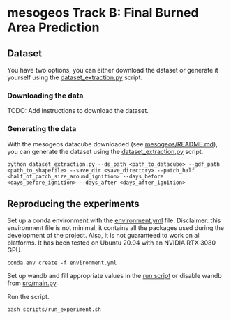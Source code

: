 # mesogeos Track B: Final Burned Area Prediction

## Dataset

You have two options, you can either download the dataset or generate it yourself using the [dataset_extraction.py](./dataset_extraction.py) script.

### Downloading the data

TODO: Add instructions to download the dataset.

### Generating the data

With the mesogeos datacube downloaded (see [mesogeos/README.md](../README.md)), you can generate the dataset using the [dataset_extraction.py](./dataset_extraction.py) script.

```
python dataset_extraction.py --ds_path <path_to_datacube> --gdf_path <path_to_shapefile> --save_dir <save_directory> --patch_half <half_of_patch_size_around_ignition> --days_before <days_before_ignition> --days_after <days_after_ignition>
```

## Reproducing the experiments

Set up a conda environment with the [environment.yml](./environment.yml) file. Disclaimer: this environment file is not minimal, it contains all the packages used during the development of the project. Also, it is not guaranteed to work on all platforms. It has been tested on Ubuntu 20.04 with an NVIDIA RTX 3080 GPU.

```
conda env create -f environment.yml
```

Set up wandb and fill appropriate values in the [run script](./scripts/run_experiment.sh) or disable wandb from [src/main.py](./src/main.py).


Run the script.

```
bash scripts/run_experiment.sh
```

